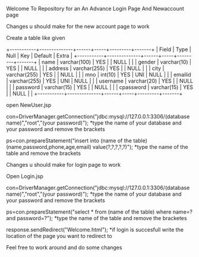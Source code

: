 Welcome To Repository for an An Advance Login Page And Newaccount page 

Changes u should make for the new account page to work

Create a table like given 
 
+-----------+--------------+------+-----+---------+-------+
| Field     | Type         | Null | Key | Default | Extra |
+-----------+--------------+------+-----+---------+-------+
| name      | varchar(100) | YES  |     | NULL    |       |
| gender    | varchar(10)  | YES  |     | NULL    |       |
| address   | varchar(255) | YES  |     | NULL    |       |
| city      | varchar(255) | YES  |     | NULL    |       |
| mno       | int(10)      | YES  | UNI | NULL    |       |
| emailid   | varchar(255) | YES  | UNI | NULL    |       |
| username  | varchar(20)  | YES  |     | NULL    |       |
| password  | varchar(15)  | YES  |     | NULL    |       |
| cpassword | varchar(15)  | YES  |     | NULL    |       |
+-----------+--------------+------+-----+---------+-------+

open NewUser.jsp

con=DriverManager.getConnection("jdbc:mysql://127.0.0.1:3306/(database name)","root","(your password)");          *type the name of your database and your password and remove the brackets

ps=con.prepareStatement("insert into (name of the table) (name,password,phone,age,email) value(?,?,?,?,?)");      *type the name of the table and remove the brackets

Changes u should make for login page to work

Open Login.jsp

con=DriverManager.getConnection("jdbc:mysql://127.0.0.1:3306/(database name)","root","(your password)");         *type the name of your database and your password and remove the brackets

ps=con.prepareStatement("select * from (name of the table) where name=? and password=?");                        *type the name of the table and remove the bracketes 

response.sendRedirect("Welcome.html");                                                                           *if login is succesfull write the location of the page you want to redirect to


Feel free to work around and do some changes
